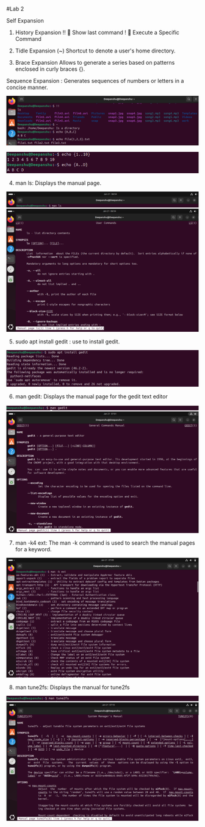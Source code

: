 #Lab 2

Self Expansion
1)	History Expansion
!!  Show last command
!   Execute a Specific Command

2)	Tidle Expansion (~)
Shortcut to denote a user's home directory.

3)	Brace Expansion
Allows to generate a series based on patterns enclosed in curly braces {}.

Sequence Expansion : Generates sequences of numbers or letters in a concise manner.

![image alt](https://github.com/deepanshusingla076/G18-Linux-administration-/blob/03715a861e1a5a70a815d3150c263289777ee377/Screenshot%202025-01-21%20100055.png)

![image alt](https://github.com/deepanshusingla076/G18-Linux-administration-/blob/03715a861e1a5a70a815d3150c263289777ee377/Screenshot%202025-01-21%20100129.png)

4) man ls: Displays the manual page.

![image alt](https://github.com/deepanshusingla076/G18-Linux-administration-/blob/82c1c7443747627d0d818c2f4f49d7cee032d7d2/Screenshot%202025-01-21%20122511.png)
![image alt](https://github.com/deepanshusingla076/G18-Linux-administration-/blob/82c1c7443747627d0d818c2f4f49d7cee032d7d2/Screenshot%202025-01-21%20122442.png)

5) sudo apt install gedit : use to install gedit. 

![image alt](https://github.com/deepanshusingla076/G18-Linux-administration-/blob/81f67d39f6950b3f9032184791f81443a137eb43/Screenshot%202025-01-21%20123210.png)

6) man gedit: Displays the manual page for the gedit text editor

![image alt](https://github.com/deepanshusingla076/G18-Linux-administration-/blob/81f67d39f6950b3f9032184791f81443a137eb43/Screenshot%202025-01-21%20123238.png)
![image alt](https://github.com/deepanshusingla076/G18-Linux-administration-/blob/f4a93a162cf0dae1cd93217e7c854bc9a6cb8b54/Screenshot%202025-01-21%20123138.png)

7) man -k4 ext: The man -k command is used to search the manual pages for a keyword.

![image alt](https://github.com/deepanshusingla076/G18-Linux-administration-/blob/e4c25b6d08012b0a7cd5674f1b16ad0a33eb694e/Screenshot%202025-01-21%20123954.png)

8) man tune2fs: Displays the manual for tune2fs

![image alt](https://github.com/deepanshusingla076/G18-Linux-administration-/blob/0e6b6dc9382b04b752ac82ee9849c32fb2457a82/Screenshot%202025-01-21%20100445.png)
![image alt](https://github.com/deepanshusingla076/G18-Linux-administration-/blob/e4c25b6d08012b0a7cd5674f1b16ad0a33eb694e/Screenshot%202025-01-21%20124039.png)

